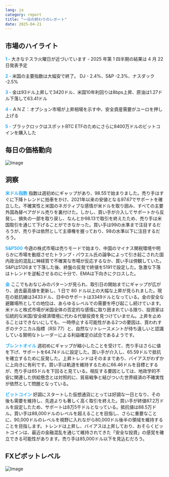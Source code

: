 ```yaml
---
lang: ja
category: report
title: "一日の終わりのレポート"
date: 2025-04-21
---
```



<h2>市場のハイライト</h2>
<strong style="color: #2caef7;">1 - </strong> 大きなテスラ火曜日が近づいています - 2025 年第 1 四半期の結果は 4 月 22 日発表予定

<strong style="color: #2caef7;">2 - </strong> 米国の主要指数は大幅安で終了。 DJ - 2.4%、S&P -2.3%、ナスダック -2.5%

<strong style="color: #2caef7;">3 - </strong> 金は93ドル上昇して3420ドル、米国10年利回りは8bps上昇、原油は1.27ドル下落して63.41ドル

<strong style="color: #2caef7;">4 - </strong> ＡＮＺ：オプション市場が上昇相場を示す中、安全資産需要がユーロを押し上げる

<strong style="color: #2caef7;">5 - </strong> ブラックロックはスポットBTC ETFのためにさらに8400万ドルのビットコインを購入した



<h2>毎日の価格動向</h2>
<img src="https://markleighedu.github.io/img/Apr-2025/21-Apr-2025/price.jpg" alt="Image"/>

<h2>洞察</h2>
<strong style="color: #2caef7;">米ドル指数</strong> 指数は週初めにギャップがあり、98.55で始まりました。売り手はすぐに下降トレンドに拍車をかけ、2021年以来の安値となる97.67でサポートを確立した。不確実性と米国のネガティブな感情が米ドルを取り囲み、すべての主要外国為替ペアがドル売りを裏付けた。しかし、買い手が介入してサポートから反発し、損失の一部を取り戻し、なんとか98.13で取引を終えたため、売り手は米国取引を通じて下げることができなかった。買い手は99の水準まで注目するだろうが、売り手は依然として主導権を握っており、98の水準以下に注目するだろう。

<strong style="color: #2caef7;">S&P500</strong> 今週の株式市場は売りモードで始まり、中国のマイナス関税環境や明らかに市場を動揺させたトランプ・パウエル氏の論争によって引き起こされた国内政治的混乱に神経質で不確実な市場が反応するなか、買い手は傍観していた。 S&Pは5126まで下落した後、終盤の反発で終値を5191で設定した。急激な下落はトレンドを逆転させるのに十分で、EMAは下向きにクロスした。

<strong style="color: #2caef7;">金</strong> ここでもおなじみのパターンが見られ、取引日の開始までにギャップが広がり、過去最高値を更新し、1 日で 80 ドル以上の大幅な上昇が見られました。現在の抵抗線は3433ドル、日中のサポートは3349ドルとなっている。金の安全な避難場所としての地位は、あらゆるレベルでの需要を呼び起こし続けています。米ドルと株式市場が米国全体の否定的な感情に取り囲まれている限り、投資家は伝統的な米国/安全経済環境に代わる代替投資を見つけていません。上昇を止めることはできないにしても、一時停止する可能性がある2つの要因は、買われすぎのテクニカル指標（RSI 77）と、自然なリトレースメントが待ち遠しいと認識している賢明なトレーダーによる利益確定の試合であるようです。

<strong style="color: #2caef7;">ブレントオイル</strong> 週初めにギャップが縮小したことを受けて、売り手はさらに値を下げ、サポートを64.74ドルに設定した。買い手が介入し、65.59ドルで抵抗を確立するために反発した。上昇トレンドはそのままであり、バイアスがわずかに上向きに有利です。買い手は軌道を維持するために66.46ドルを目標とするが、売り手は65ドルを下回ると見ている。相反する要因としては、地政学的不安に関連した供給懸念とは対照的に、貿易戦争と結びついた世界経済の不確実性が依然として問題となっている。

<strong style="color: #2caef7;">ビットコイン</strong> 好調にスタートした仮想通貨にとっては好調な一日となり、その後も需要を維持し、先週よりも著しく高く取引を終えた。買い手が終値87.2万ドルを設定したため、サポートは8万5千ドルとなっている。抵抗値は88.5万ドル。買い手は88,000ドルのレベルを超えることを目指し、さらに重要なことに、90,000ドルのレベルを視野に入れながら80,000ドル後半の領域を維持することを目指します。トレンドは上昇し、バイアスは上昇しており、おそらくビットコインは、最近の金融混乱を通じて維持されてきた「安全な投資」の感覚を確立できる可能性があります。売り手は85,000ドル以下を見込むだろう。



<h2>FXピボットレベル</h2>
<img src="https://markleighedu.github.io/img/Apr-2025/21-Apr-2025/pivot.jpg" alt="Image"/>